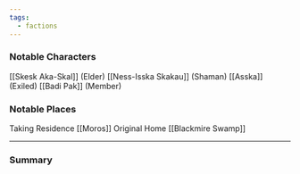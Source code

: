 ```yaml
---
tags:
  - factions
---
```

### Notable Characters
[[Skesk Aka-Skal]] (Elder)
[[Ness-Isska Skakau]] (Shaman)
[[Asska]] (Exiled)
[[Badi Pak]] (Member)
### Notable Places
Taking Residence [[Moros]]
Original Home [[Blackmire Swamp]]

___
### Summary
